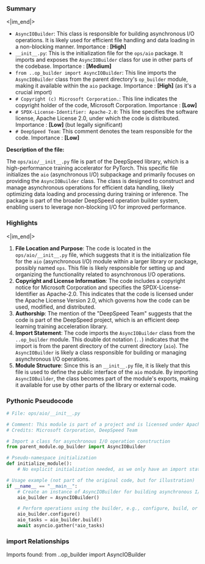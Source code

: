 

### Summary

<|im_end|>

* `AsyncIOBuilder`: This class is responsible for building asynchronous I/O operations. It is likely used for efficient file handling and data loading in a non-blocking manner. Importance : **[High]**
* `__init__.py`: This is the initialization file for the `ops/aio` package. It imports and exposes the `AsyncIOBuilder` class for use in other parts of the codebase. Importance : **[Medium]**
* `from ..op_builder import AsyncIOBuilder`: This line imports the `AsyncIOBuilder` class from the parent directory's `op_builder` module, making it available within the `aio` package. Importance : **[High]** (as it's a crucial import)
* `# Copyright (c) Microsoft Corporation.`: This line indicates the copyright holder of the code, Microsoft Corporation. Importance : **[Low]**
* `# SPDX-License-Identifier: Apache-2.0`: This line specifies the software license, Apache License 2.0, under which the code is distributed. Importance : **[Low]** (but legally significant)
* `# DeepSpeed Team`: This comment denotes the team responsible for the code. Importance : **[Low]**

**Description of the file:**

The `ops/aio/__init__.py` file is part of the DeepSpeed library, which is a high-performance training accelerator for PyTorch. This specific file initializes the `aio` (asynchronous I/O) subpackage and primarily focuses on providing the `AsyncIOBuilder` class. The class is designed to construct and manage asynchronous operations for efficient data handling, likely optimizing data loading and processing during training or inference. The package is part of the broader DeepSpeed operation builder system, enabling users to leverage non-blocking I/O for improved performance.

### Highlights

<|im_end|>

1. **File Location and Purpose**: The code is located in the `ops/aio/__init__.py` file, which suggests that it is the initialization file for the `aio` (asynchronous I/O) module within a larger library or package, possibly named `ops`. This file is likely responsible for setting up and organizing the functionality related to asynchronous I/O operations.
2. **Copyright and License Information**: The code includes a copyright notice for Microsoft Corporation and specifies the SPDX-License-Identifier as Apache-2.0. This indicates that the code is licensed under the Apache License Version 2.0, which governs how the code can be used, modified, and distributed.
3. **Authorship**: The mention of the "DeepSpeed Team" suggests that the code is part of the DeepSpeed project, which is an efficient deep learning training acceleration library.
4. **Import Statement**: The code imports the `AsyncIOBuilder` class from the `..op_builder` module. This double dot notation (`..`) indicates that the import is from the parent directory of the current directory (`aio`). The `AsyncIOBuilder` is likely a class responsible for building or managing asynchronous I/O operations.
5. **Module Structure**: Since this is an `__init__.py` file, it is likely that this file is used to define the public interface of the `aio` module. By importing `AsyncIOBuilder`, the class becomes part of the module's exports, making it available for use by other parts of the library or external code.

### Pythonic Pseudocode

```python
# File: ops/aio/__init__.py

# Comment: This module is part of a project and is licensed under Apache License 2.0.
# Credits: Microsoft Corporation, DeepSpeed Team

# Import a class for asynchronous I/O operation construction
from parent_module.op_builder import AsyncIOBuilder

# Pseudo-namespace initialization
def initialize_module():
    # No explicit initialization needed, as we only have an import statement.

# Usage example (not part of the original code, but for illustration)
if __name__ == "__main__":
    # Create an instance of AsyncIOBuilder for building asynchronous I/O operations
    aio_builder = AsyncIOBuilder()

    # Perform operations using the builder, e.g., configure, build, or execute I/O tasks
    aio_builder.configure()
    aio_tasks = aio_builder.build()
    await asyncio.gather(*aio_tasks)
```


### import Relationships

Imports found:
from ..op_builder import AsyncIOBuilder